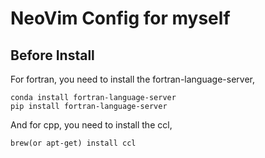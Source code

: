 # NeoVim Config for myself

## Before Install

For fortran, you need to install the fortran-language-server,

``` shell
conda install fortran-language-server
pip install fortran-language-server
```

And for cpp, you need to install the ccl,

``` shell
brew(or apt-get) install ccl
```
